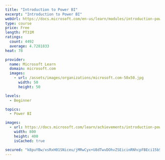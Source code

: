 ```yaml
---
title: "Introduction to Power BI"
excerpt: "Introduction to Power BI"
webUrl: https://docs.microsoft.com/en-us/learn/modules/introduction-power-bi/
type: course
price: Free
length: PT31M
ratings:
  count: 4492
  average: 4.7281833
heat: 78

provider:
  name: Microsoft Learn
  domain: microsoft.com
  images:
    - url: /assets/images/organizations/microsoft.com-50x50.jpg
      width: 50
      height: 50

levels:
  - Beginner

topics:
  - Power BI

images:
  - url: https://docs.microsoft.com/learn/achievements/introduction-power-bi-social.png
    width: 800
    height: 400
    isCached: true

secured: "k8puYBw/xsRxH01SNiceu/jMRwCyx+U8dTwvDOhvZSEicinRNhcpFBEci15bSKgr2mDgkE8mNgkJXHCspz4AGeKpvKiphfRgNUhKvXu8VWIIexNcHxFVCMsCcb9tbmZa/guhLShes/iDILIGSLRNIXRbqFFm0McRgwZXIG/YSAdlvBAly+bhEBG6Z0iciINXrpe9c8JbdmfjKLF8R+jHrsdRScRCxgGiINirgH4MlmvAEL5TcV8EIfKXzNp5755FtelcjFmdhBngC1d2JahhI8ykmp6N6uB2vHfjqQqCaiXxnA0yfGVn3RtDbHPJnyMuKucHNDmIxhUZJse+iXSLHIc8i5+Ida1aHjDgJ1SzGRqfaSSiRd6cPAfbFGrIl8tWxBOick0cAfMSJYFlsxbqpJFXtCPBOfjdEnUzWZO2D6U=;NCwP+59vJ565jo+I5BQOtw=="
---
```


